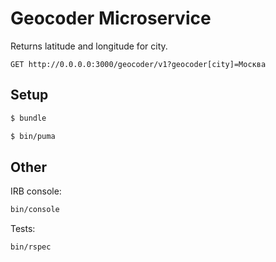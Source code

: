 # Geocoder Microservice
Returns latitude and longitude for city.

```
GET http://0.0.0.0:3000/geocoder/v1?geocoder[city]=Москва
```

## Setup

```bash
$ bundle

$ bin/puma
```


## Other
IRB console:
```bash
bin/console
```


Tests:
```bash
bin/rspec
```
